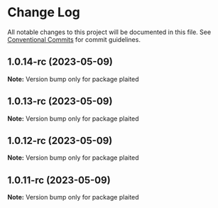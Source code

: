# Change Log

All notable changes to this project will be documented in this file.
See [Conventional Commits](https://conventionalcommits.org) for commit guidelines.

## 1.0.14-rc (2023-05-09)

**Note:** Version bump only for package plaited

## 1.0.13-rc (2023-05-09)

**Note:** Version bump only for package plaited

## 1.0.12-rc (2023-05-09)

**Note:** Version bump only for package plaited

## 1.0.11-rc (2023-05-09)

**Note:** Version bump only for package plaited
